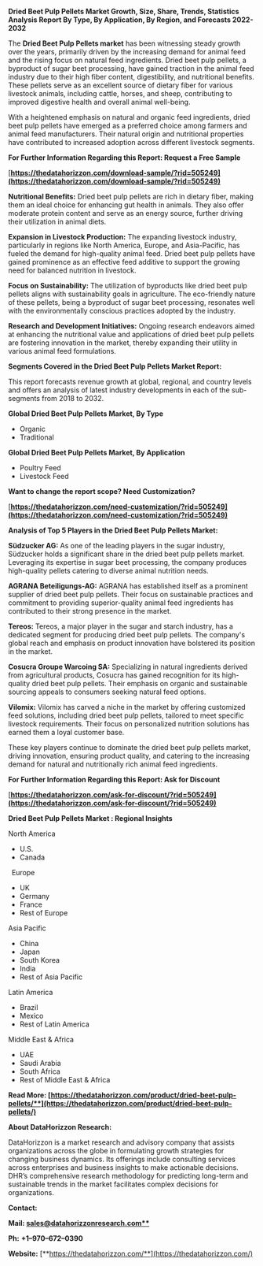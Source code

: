 ﻿**Dried Beet Pulp Pellets  Market Growth, Size, Share, Trends, Statistics Analysis Report By Type, By Application, By Region, and Forecasts 2022-2032**


The **Dried Beet Pulp Pellets market** has been witnessing steady growth over the years, primarily driven by the increasing demand for animal feed and the rising focus on natural feed ingredients. Dried beet pulp pellets, a byproduct of sugar beet processing, have gained traction in the animal feed industry due to their high fiber content, digestibility, and nutritional benefits. These pellets serve as an excellent source of dietary fiber for various livestock animals, including cattle, horses, and sheep, contributing to improved digestive health and overall animal well-being. 

With a heightened emphasis on natural and organic feed ingredients, dried beet pulp pellets have emerged as a preferred choice among farmers and animal feed manufacturers. Their natural origin and nutritional properties have contributed to increased adoption across different livestock segments.

**For Further Information Regarding this Report: Request a Free Sample**	

[**https://thedatahorizzon.com/download-sample/?rid=505249](https://thedatahorizzon.com/download-sample/?rid=505249)** 

**Nutritional Benefits:** Dried beet pulp pellets are rich in dietary fiber, making them an ideal choice for enhancing gut health in animals. They also offer moderate protein content and serve as an energy source, further driving their utilization in animal diets.

**Expansion in Livestock Production:** The expanding livestock industry, particularly in regions like North America, Europe, and Asia-Pacific, has fueled the demand for high-quality animal feed. Dried beet pulp pellets have gained prominence as an effective feed additive to support the growing need for balanced nutrition in livestock.

**Focus on Sustainability:** The utilization of byproducts like dried beet pulp pellets aligns with sustainability goals in agriculture. The eco-friendly nature of these pellets, being a byproduct of sugar beet processing, resonates well with the environmentally conscious practices adopted by the industry.

**Research and Development Initiatives:** Ongoing research endeavors aimed at enhancing the nutritional value and applications of dried beet pulp pellets are fostering innovation in the market, thereby expanding their utility in various animal feed formulations.

**Segments Covered in the Dried Beet Pulp Pellets Market Report:** 

This report forecasts revenue growth at global, regional, and country levels and offers an analysis of latest industry developments in each of the sub-segments from 2018 to 2032.

**Global Dried Beet Pulp Pellets Market, By Type**

- Organic
- Traditional

**Global Dried Beet Pulp Pellets Market, By Application**

- Poultry Feed
- Livestock Feed

**Want to change the report scope? Need Customization?**

[**https://thedatahorizzon.com/need-customization/?rid=505249](https://thedatahorizzon.com/need-customization/?rid=505249)** 

**Analysis of Top 5 Players in the Dried Beet Pulp Pellets Market:**

**Südzucker AG:** As one of the leading players in the sugar industry, Südzucker holds a significant share in the dried beet pulp pellets market. Leveraging its expertise in sugar beet processing, the company produces high-quality pellets catering to diverse animal nutrition needs.

**AGRANA Beteiligungs-AG:** AGRANA has established itself as a prominent supplier of dried beet pulp pellets. Their focus on sustainable practices and commitment to providing superior-quality animal feed ingredients has contributed to their strong presence in the market.

**Tereos:** Tereos, a major player in the sugar and starch industry, has a dedicated segment for producing dried beet pulp pellets. The company's global reach and emphasis on product innovation have bolstered its position in the market.

**Cosucra Groupe Warcoing SA:** Specializing in natural ingredients derived from agricultural products, Cosucra has gained recognition for its high-quality dried beet pulp pellets. Their emphasis on organic and sustainable sourcing appeals to consumers seeking natural feed options.

**Vilomix:** Vilomix has carved a niche in the market by offering customized feed solutions, including dried beet pulp pellets, tailored to meet specific livestock requirements. Their focus on personalized nutrition solutions has earned them a loyal customer base.

These key players continue to dominate the dried beet pulp pellets market, driving innovation, ensuring product quality, and catering to the increasing demand for natural and nutritionally rich animal feed ingredients.

**For Further Information Regarding this Report: Ask for Discount**	

[**https://thedatahorizzon.com/ask-for-discount/?rid=505249](https://thedatahorizzon.com/ask-for-discount/?rid=505249)** 

**Dried Beet Pulp Pellets Market : Regional Insights**

North America

- U.S.
- Canada

` `Europe

- UK
- Germany
- France
- Rest of Europe

Asia Pacific

- China
- Japan
- South Korea
- India
- Rest of Asia Pacific

Latin America

- Brazil
- Mexico
- Rest of Latin America

Middle East & Africa

- UAE
- Saudi Arabia
- South Africa
- Rest of Middle East & Africa

**Read More: [https://thedatahorizzon.com/product/dried-beet-pulp-pellets/**](https://thedatahorizzon.com/product/dried-beet-pulp-pellets/)** 

**About DataHorizzon Research:**

DataHorizzon is a market research and advisory company that assists organizations across the globe in formulating growth strategies for changing business dynamics. Its offerings include consulting services across enterprises and business insights to make actionable decisions. DHR’s comprehensive research methodology for predicting long-term and sustainable trends in the market facilitates complex decisions for organizations.

**Contact:**

**Mail: [sales@datahorizzonresearch.com**](mailto:sales@datahorizzonresearch.com)**

**Ph:** **+1–970–672–0390**

**Website:** [**https://thedatahorizzon.com/**](https://thedatahorizzon.com/)

